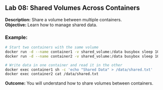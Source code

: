 ## Lab 08: Shared Volumes Across Containers

**Description:** Share a volume between multiple containers.  
**Objective:** Learn how to manage shared data.  

### Example:
```bash
# Start two containers with the same volume
docker run -d --name container1 -v shared_volume:/data busybox sleep 1000
docker run -d --name container2 -v shared_volume:/data busybox sleep 1000

# Write data in one container and read it in the other
docker exec container1 sh -c 'echo "Shared Data" > /data/shared.txt'
docker exec container2 cat /data/shared.txt
```

**Outcome:** You will understand how to share volumes between containers.
